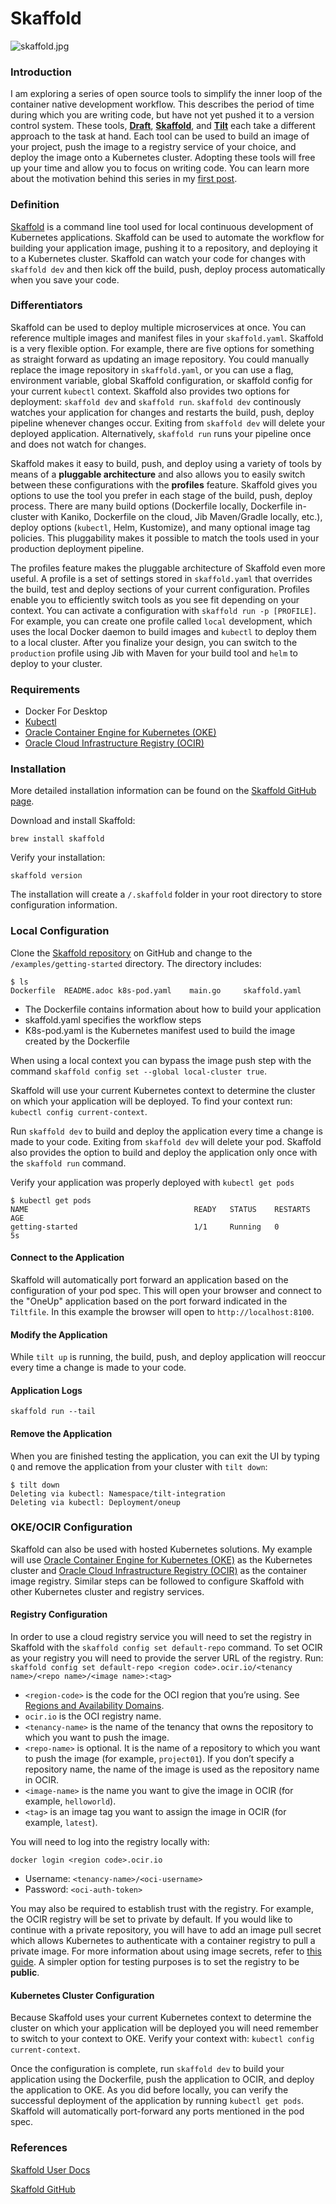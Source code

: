 # Skaffold

![skaffold.jpg](https://github.com/GoogleContainerTools/skaffold/blob/master/logo/skaffold.jpg?raw=true)



### Introduction 

I am exploring a series of open source tools to simplify the inner loop of the container native development workflow. This describes the period of time during which you are writing code, but have not yet pushed it to a version control system. These tools, [**Draft**](draft.md), [**Skaffold**](skaffold.md), and [**Tilt**](tilt.md) each take a different approach to the task at hand.  Each tool can be used to build an image of your project, push the image to a registry service of your choice, and deploy the image onto a Kubernetes cluster. Adopting these tools will free up your time and allow you to focus on writing code. You can learn more about the motivation behind this series in my [first post](intro.md). 



### Definition 

[Skaffold](https://github.com/GoogleContainerTools/skaffold) is a command line tool used for local continuous development of Kubernetes applications. Skaffold can be used to automate the workflow for building your application image, pushing it to a repository, and deploying it to a Kubernetes cluster. Skaffold can watch your code for changes with `skaffold dev` and then kick off the build, push, deploy process automatically when you save your code. 



### Differentiators

Skaffold can be used to deploy multiple microservices at once. You can reference multiple images and manifest files in your `skaffold.yaml`. Skaffold is a very flexible option. For example, there are five options for something as straight forward as updating an image repository. You could manually replace the image repository in `skaffold.yaml`, or you can use a flag, environment variable, global Skaffold configuration, or skaffold config for your current `kubectl` context. Skaffold also provides two options for deployment: `skaffold dev` and `skaffold run`. `skaffold dev` continously watches your application for changes and restarts the build, push, deploy pipeline whenever changes occur. Exiting from `skaffold dev` will delete your deployed application. Alternatively, `skaffold run` runs your pipeline once and does not watch for changes. 

Skaffold makes it easy to build, push, and deploy using a variety of tools by means of a **pluggable architecture** and also allows you to easily switch between these configurations with the **profiles** feature. Skaffold gives you options to use the tool you prefer in each stage of the build, push, deploy process. There are many build options (Dockerfile locally, Dockerfile in-cluster with Kaniko, Dockerfile on the cloud, Jib Maven/Gradle locally, etc.), deploy options (`kubectl`, Helm, Kustomize), and many optional image tag policies. This pluggability makes it possible to match the tools used in your production deployment pipeline. 

The profiles feature makes the pluggable architecture of Skaffold even more useful. A profile is a set of settings stored in `skaffold.yaml` that overrides the build, test and deploy sections of your current configuration. Profiles enable you to efficiently switch tools as you see fit depending on your context. You can activate a configuration with `skaffold run -p [PROFILE]`. For example, you can create one profile called `local` development, which uses the local Docker daemon to build images and `kubectl` to deploy them to a local cluster. After you finalize your design, you can switch to the `production` profile using Jib with Maven for your build tool and `helm` to deploy to your cluster. 



### Requirements

- Docker For Desktop
- [Kubectl](https://kubernetes.io/docs/tasks/tools/install-kubectl/)
- [Oracle Container Engine for Kubernetes (OKE)](https://docs.cloud.oracle.com/iaas/Content/ContEng/Concepts/contengoverview.htm)
- [Oracle Cloud Infrastructure Registry (OCIR)](https://docs.cloud.oracle.com/iaas/Content/Registry/Concepts/registryoverview.htm)



### Installation 

More detailed installation information can be found on the [Skaffold GitHub page](https://github.com/GoogleContainerTools/skaffold). 

Download and install Skaffold: 

`brew install skaffold`

Verify your installation: 

`skaffold version`

The installation will create a `/.skaffold` folder in your root directory to store configuration information.  



### Local Configuration 

Clone the [Skaffold repository](https://github.com/GoogleContainerTools/skaffold) on GitHub and change to the `/examples/getting-started` directory. The directory includes:

```
$ ls 
Dockerfile	README.adoc	k8s-pod.yaml	main.go		skaffold.yaml
```

- The Dockerfile contains information about how to build your application 
- skaffold.yaml specifies the workflow steps
- K8s-pod.yaml is the Kubernetes manifest used to build the image created by the Dockerfile

When using a local context you can bypass the image push step with the command `skaffold config set --global local-cluster true`. 

Skaffold will use your current Kubernetes context to determine the cluster on which your application will be deployed. To find your context run: `kubectl config current-context`. 

Run `skaffold dev` to build and deploy the application every time a change is made to your code. Exiting from `skaffold dev` will delete your pod. Skaffold also provides the option to build and deploy the application only once with the `skaffold run` command. 

Verify your application was properly deployed with `kubectl get pods`

```
$ kubectl get pods
NAME                                     READY   STATUS    RESTARTS   AGE
getting-started                          1/1     Running   0          5s
```

#### Connect to the Application 

Skaffold will automatically port forward an application based on the configuration of your pod spec. This will open your browser and connect to the "OneUp" application based on the port forward indicated in the `Tiltfile`. In this example the browser will open to `http://localhost:8100`.  

#### Modify the Application 

While `tilt up` is running, the build, push, and deploy application will reoccur every time a change is made to your code. 

#### Application Logs

`skaffold run --tail`

#### Remove the Application 

When you are finished testing the application, you can exit the UI by typing `Q` and remove the application from your cluster with `tilt down`:

```
$ tilt down
Deleting via kubectl: Namespace/tilt-integration
Deleting via kubectl: Deployment/oneup
```





### OKE/OCIR Configuration 

Skaffold can also be used with hosted Kubernetes solutions. My example will use [Oracle Container Engine for Kubernetes (OKE)](https://docs.cloud.oracle.com/iaas/Content/ContEng/Concepts/contengoverview.htm) as the Kubernetes cluster and [Oracle Cloud Infrastructure Registry (OCIR)](https://docs.cloud.oracle.com/iaas/Content/Registry/Concepts/registryoverview.htm) as the container image registry. Similar steps can be followed to configure Skaffold with other Kubernetes cluster and registry services. 

#### Registry Configuration 

In order to use a cloud registry service you will need to set the registry in Skaffold with the `skaffold config set default-repo` command. To set OCIR as your registry you will need to provide the server URL of the registry. Run: `skaffold config set default-repo <region code>.ocir.io/<tenancy name>/<repo name>/<image name>:<tag>` 

- `<region-code>` is the code for the OCI region that you’re using. See [Regions and Availability Domains](https://docs.cloud.oracle.com/iaas/Content/General/Concepts/regions.htm).
- `ocir.io` is the OCI registry name.
- `<tenancy-name>` is the name of the tenancy that owns the repository to which you want to push the image.
- `<repo-name>` is optional. It is the name of a repository to which you want to push the image (for example, `project01`). If you don’t specify a repository name, the name of the image is used as the repository name in OCIR.
- `<image-name>` is the name you want to give the image in OCIR (for example, `helloworld`).
- `<tag>` is an image tag you want to assign the image in OCIR (for example, `latest`).

You will need to log into the registry locally with:

`docker login <region code>.ocir.io`

- Username: `<tenancy-name>/<oci-username>`
- Password: `<oci-auth-token>`

You may also be required to establish trust with the registry. For example, the OCIR registry will be set to private by default. If you would like to continue with a private repository, you will have to add an image pull secret which allows Kubernetes to authenticate with a container registry to pull a private image. For more information about using image secrets, refer to [this guide](https://www.oracle.com/webfolder/technetwork/tutorials/obe/oci/oke-and-registry/index.html). A simpler option for testing purposes is to set the registry to be **public**. 

#### Kubernetes Cluster Configuration 

Because Skaffold uses your current Kubernetes context to determine the cluster on which your application will be deployed you will need remember to switch to your context to OKE. Verify your context with: `kubectl config current-context`. 

Once the configuration is complete, run `skaffold dev` to build your application using the Dockerfile, push the application to OCIR, and deploy the application to OKE. As you did before locally, you can verify the successful deployment of the application by running `kubectl get pods`. Skaffold will automatically port-forward any ports mentioned in the pod spec.

### References

[Skaffold User Docs](https://skaffold.dev/)

[Skaffold GitHub](https://github.com/GoogleContainerTools/skaffold)

